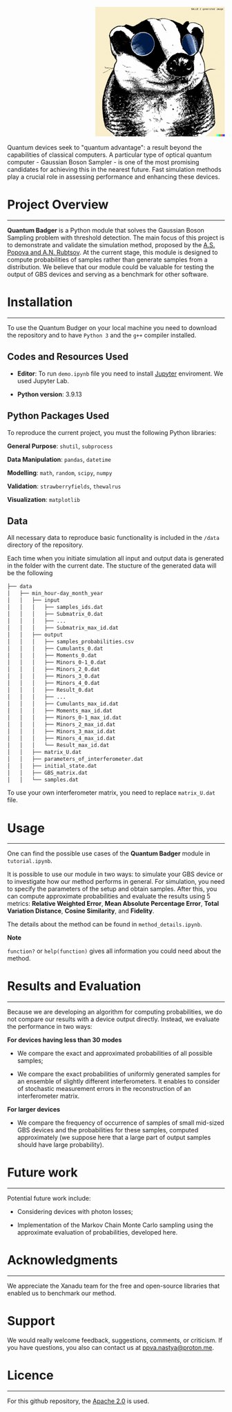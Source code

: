 <p align="right">
<img src="images/qb_image_2.png" alt="Drawing" style="width: 300px;"/> 
<p align="right">

Quantum devices seek to "quantum advantage": a result beyond the capabilities of classical computers. A particular type of optical quantum computer - Gaussian Boson Sampler - is one of the most promising candidates for achieving this in the nearest future. Fast simulation methods play a crucial role in assessing performance and enhancing these devices.   
    
    
# Project Overview     
---     
**Quantum Badger** is a Python module that solves the Gaussian Boson Sampling problem with threshold detection. The main focus of this project is to demonstrate and validate the simulation method, proposed by the [A.S. Popova and A.N. Rubtsov](https://arxiv.org/pdf/2106.01445.pdf). At the current stage, this module is designed to compute probabilities of samples rather than generate samples from a distribution. We believe that our module could be valuable for testing the output of GBS devices and serving as a benchmark for other software.
    
# Installation 
--- 

To use the Quantum Budger on your local machine you need to download the repository and to have `Python 3` and the `g++` compiler installed. 
    
## Codes and Resources Used

* **Editor**: To run `demo.ipynb` file you need to install [Jupyter](https://jupyter.org/) enviroment. We used Jupyter Lab. 
    
* **Python version**: 3.9.13 
    
## Python Packages Used 
    
To reproduce the current project, you must the following Python libraries:

**General Purpose**: `shutil`, `subprocess`

**Data Manipulation**: `pandas`, `datetime`

**Modelling**: `math`, `random`, `scipy`, `numpy`
    
**Validation**: `strawberryfields`, `thewalrus`

**Visualization**: `matplotlib`

## Data 
    
All necessary data to reproduce basic functionality is included in the `/data` directory of the repository.
    
Each time when you initiate simulation all input and output data is generated in the folder with the current date. The stucture of the generated data will be the following 
    
```
├── data
│   ├── min_hour-day_month_year
│   │   ├── input
│   │   │   ├── samples_ids.dat
│   │   │   ├── Submatrix_0.dat
│   │   │   ├── ...
│   │   │   ├── Submatrix_max_id.dat
│   │   ├── output
│   │   │   ├── samples_probabilities.csv
│   │   │   ├── Cumulants_0.dat
│   │   │   ├── Moments_0.dat
│   │   │   ├── Minors_0-1_0.dat
│   │   │   ├── Minors_2_0.dat
│   │   │   ├── Minors_3_0.dat
│   │   │   ├── Minors_4_0.dat
│   │   │   ├── Result_0.dat
│   │   │   ├── ...
│   │   │   ├── Cumulants_max_id.dat
│   │   │   ├── Moments_max_id.dat
│   │   │   ├── Minors_0-1_max_id.dat
│   │   │   ├── Minors_2_max_id.dat
│   │   │   ├── Minors_3_max_id.dat
│   │   │   ├── Minors_4_max_id.dat
│   │   │   └── Result_max_id.dat
│   │   ├── matrix_U.dat
│   │   ├── parameters_of_interferometer.dat
│   │   ├── initial_state.dat
│   │   ├── GBS_matrix.dat
│   │   └── samples.dat

```

To use your own interferometer matrix, you need to replace `matrix_U.dat`  file.   
    
# Usage 
--- 
One can find the possible use cases of the **Quantum Badger** module in `tutorial.ipynb`. 

It is possible to use our module in two ways: to simulate your GBS device or to investigate how our method performs in general. For simulation, you need to specify the parameters of the setup and obtain samples. After this, you can compute approximate probabilities and evaluate the results using 5 metrics: **Relative Weighted Error**, **Mean Absolute Percentage Error**, **Total Variation Distance**, **Cosine Similarity**, and **Fidelity**. 

The details about the method can be found in `method_details.ipynb`. 
    
**Note**
    
`function?` or `help(function)` gives all information you could need about the method.


# Results and Evaluation 
---
Because we are developing an algorithm for computing probabilities, we do not compare our results with a device output directly. Instead, we evaluate the performance in two ways:
 
**For devices having less than 30 modes**

* We compare the exact and approximated probabilities of all possible samples;
    
* We compare the exact probabilities of uniformly generated samples for an ensemble of slightly different interferometers. It enables to consider of stochastic measurement errors in the reconstruction of an interferometer matrix. 
    
**For larger devices**  
        
* We compare the frequency of occurrence of samples of small mid-sized GBS devices and the probabilities for these samples, computed approximately (we suppose here that a large part of output samples should have large probability). 
    
# Future work  
---
    
Potential future work include:
    
* Considering devices with photon losses; 

* Implementation of the Markov Chain Monte Carlo sampling using the approximate evaluation of probabilities, developed here. 
 
# Acknowledgments 
    
---
    
We appreciate the Xanadu team for the free and open-source libraries that enabled us to benchmark our method.
    
# Support 
    
We would really welcome feedback, suggestions, comments, or criticism. If you have questions, you also can contact us at ppva.nastya@proton.me. 

# Licence
--- 
For this github repository, the [Apache 2.0](https://www.apache.org/licenses/LICENSE-2.0) is used. 